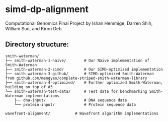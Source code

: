# simd-dp-alignment

Computational Genomics Final Project by Ishan Hemmige, Darren Shih, William Sun, and Kiron Deb.

## Directory structure:

```
smith-waterman/
├── smith-waterman-1-naive/        # Our Naive implementation of Smith-Waterman
├── smith-waterman-2-simd/         # Our SIMD-optimized implementation
├── smith-waterman-3-github/       # SIMD-optimized Smith-Waterman from github.com/mengyao/complete-striped-smith-waterman-library
├── smith-waterman-4-optimized/    # Further optimized Smith-Waterman, building on top of #3
└── smith-waterman-test-data/      # Test data for benchmarking Smith-Waterman implementations
    ├── dna-input/                 # DNA sequence data
    └── protein-input/             # Protein sequence data

wavefront-alignment/           # Wavefront algorithm implementations
```

